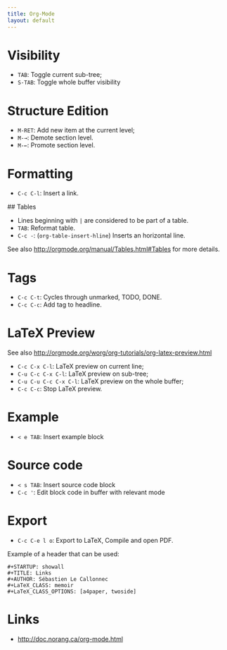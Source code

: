 ```yaml
---
title: Org-Mode
layout: default
---
```


# Visibility

- `TAB`: Toggle current sub-tree;
- `S-TAB`: Toggle whole buffer visibility

# Structure Edition

- `M-RET`: Add new item at the current level;
- `M-→`: Demote section level.
- `M-←`: Promote section level.

# Formatting

- `C-c C-l`: Insert a link.


## Tables

- Lines beginning with `|` are considered to be part of a table.
- `TAB`: Reformat table.
- `C-c -`: (`org-table-insert-hline`) Inserts an horizontal line.


See also http://orgmode.org/manual/Tables.html#Tables for more details.

# Tags

- `C-c C-t`: Cycles through unmarked, TODO, DONE.
- `C-c C-c`: Add tag to headline.


# LaTeX Preview

See also http://orgmode.org/worg/org-tutorials/org-latex-preview.html

- `C-c C-x C-l`: LaTeX preview on current line;
- `C-u C-c C-x C-l`: LaTeX preview on sub-tree;
- `C-u C-u C-c C-x C-l`: LaTeX preview on the whole buffer;
- `C-c C-c`: Stop LaTeX preview.

# Example

- `< e TAB`: Insert example block

# Source code

- `< s TAB`: Insert source code block
- `C-c '`: Edit block code in buffer with relevant mode

# Export

- `C-c C-e l o`: Export to LaTeX, Compile and open PDF.

Example of a header that can be used:

```
#+STARTUP: showall
#+TITLE: Links
#+AUTHOR: Sébastien Le Callonnec
#+LaTeX_CLASS: memoir
#+LaTeX_CLASS_OPTIONS: [a4paper, twoside]
```

# Links

- http://doc.norang.ca/org-mode.html

